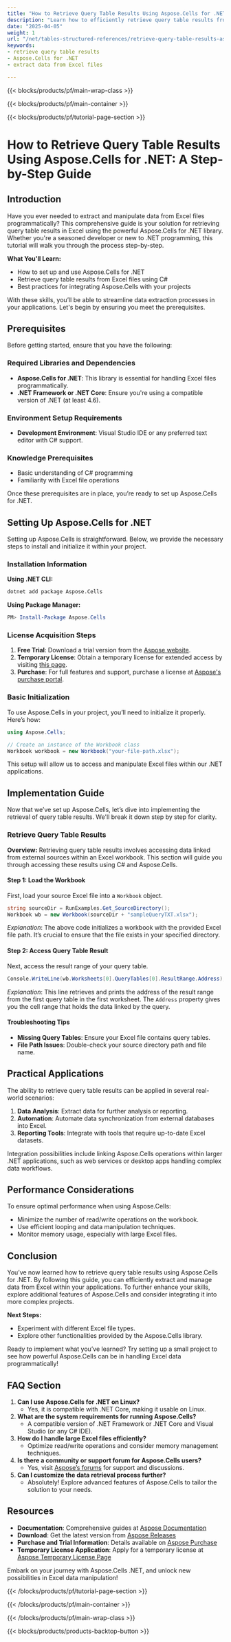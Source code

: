 ```yaml
---
title: "How to Retrieve Query Table Results Using Aspose.Cells for .NET&#58; A Comprehensive Guide"
description: "Learn how to efficiently retrieve query table results from Excel files using Aspose.Cells for .NET with this comprehensive guide."
date: "2025-04-05"
weight: 1
url: "/net/tables-structured-references/retrieve-query-table-results-aspose-cells-net/"
keywords:
- retrieve query table results
- Aspose.Cells for .NET
- extract data from Excel files

---
```


{{< blocks/products/pf/main-wrap-class >}}

{{< blocks/products/pf/main-container >}}

{{< blocks/products/pf/tutorial-page-section >}}


# How to Retrieve Query Table Results Using Aspose.Cells for .NET: A Step-by-Step Guide

## Introduction

Have you ever needed to extract and manipulate data from Excel files programmatically? This comprehensive guide is your solution for retrieving query table results in Excel using the powerful Aspose.Cells for .NET library. Whether you're a seasoned developer or new to .NET programming, this tutorial will walk you through the process step-by-step.

**What You'll Learn:**
- How to set up and use Aspose.Cells for .NET
- Retrieve query table results from Excel files using C#
- Best practices for integrating Aspose.Cells with your projects

With these skills, you’ll be able to streamline data extraction processes in your applications. Let's begin by ensuring you meet the prerequisites.

## Prerequisites

Before getting started, ensure that you have the following:

### Required Libraries and Dependencies
- **Aspose.Cells for .NET**: This library is essential for handling Excel files programmatically.
- **.NET Framework or .NET Core**: Ensure you're using a compatible version of .NET (at least 4.6).

### Environment Setup Requirements
- **Development Environment**: Visual Studio IDE or any preferred text editor with C# support.

### Knowledge Prerequisites
- Basic understanding of C# programming
- Familiarity with Excel file operations

Once these prerequisites are in place, you’re ready to set up Aspose.Cells for .NET.

## Setting Up Aspose.Cells for .NET

Setting up Aspose.Cells is straightforward. Below, we provide the necessary steps to install and initialize it within your project.

### Installation Information

**Using .NET CLI:**

```bash
dotnet add package Aspose.Cells
```

**Using Package Manager:**

```powershell
PM> Install-Package Aspose.Cells
```

### License Acquisition Steps

1. **Free Trial**: Download a trial version from the [Aspose website](https://releases.aspose.com/cells/net/).
2. **Temporary License**: Obtain a temporary license for extended access by visiting [this page](https://purchase.aspose.com/temporary-license/).
3. **Purchase**: For full features and support, purchase a license at [Aspose's purchase portal](https://purchase.aspose.com/buy).

### Basic Initialization

To use Aspose.Cells in your project, you’ll need to initialize it properly. Here’s how:

```csharp
using Aspose.Cells;

// Create an instance of the Workbook class
Workbook workbook = new Workbook("your-file-path.xlsx");
```

This setup will allow us to access and manipulate Excel files within our .NET applications.

## Implementation Guide

Now that we’ve set up Aspose.Cells, let’s dive into implementing the retrieval of query table results. We'll break it down step by step for clarity.

### Retrieve Query Table Results

**Overview:**
Retrieving query table results involves accessing data linked from external sources within an Excel workbook. This section will guide you through accessing these results using C# and Aspose.Cells.

#### Step 1: Load the Workbook

First, load your source Excel file into a `Workbook` object.

```csharp
string sourceDir = RunExamples.Get_SourceDirectory();
Workbook wb = new Workbook(sourceDir + "sampleQueryTXT.xlsx");
```

*Explanation*: The above code initializes a workbook with the provided Excel file path. It’s crucial to ensure that the file exists in your specified directory.

#### Step 2: Access Query Table Result

Next, access the result range of your query table.

```csharp
Console.WriteLine(wb.Worksheets[0].QueryTables[0].ResultRange.Address);
```

*Explanation*: This line retrieves and prints the address of the result range from the first query table in the first worksheet. The `Address` property gives you the cell range that holds the data linked by the query.

#### Troubleshooting Tips
- **Missing Query Tables**: Ensure your Excel file contains query tables.
- **File Path Issues**: Double-check your source directory path and file name.

## Practical Applications

The ability to retrieve query table results can be applied in several real-world scenarios:

1. **Data Analysis**: Extract data for further analysis or reporting.
2. **Automation**: Automate data synchronization from external databases into Excel.
3. **Reporting Tools**: Integrate with tools that require up-to-date Excel datasets.

Integration possibilities include linking Aspose.Cells operations within larger .NET applications, such as web services or desktop apps handling complex data workflows.

## Performance Considerations

To ensure optimal performance when using Aspose.Cells:
- Minimize the number of read/write operations on the workbook.
- Use efficient looping and data manipulation techniques.
- Monitor memory usage, especially with large Excel files.

## Conclusion

You’ve now learned how to retrieve query table results using Aspose.Cells for .NET. By following this guide, you can efficiently extract and manage data from Excel within your applications. To further enhance your skills, explore additional features of Aspose.Cells and consider integrating it into more complex projects.

**Next Steps:**
- Experiment with different Excel file types.
- Explore other functionalities provided by the Aspose.Cells library.

Ready to implement what you’ve learned? Try setting up a small project to see how powerful Aspose.Cells can be in handling Excel data programmatically!

## FAQ Section

1. **Can I use Aspose.Cells for .NET on Linux?**
   - Yes, it is compatible with .NET Core, making it usable on Linux.
2. **What are the system requirements for running Aspose.Cells?**
   - A compatible version of .NET Framework or .NET Core and Visual Studio (or any C# IDE).
3. **How do I handle large Excel files efficiently?**
   - Optimize read/write operations and consider memory management techniques.
4. **Is there a community or support forum for Aspose.Cells users?**
   - Yes, visit [Aspose’s forums](https://forum.aspose.com/c/cells/9) for support and discussions.
5. **Can I customize the data retrieval process further?**
   - Absolutely! Explore advanced features of Aspose.Cells to tailor the solution to your needs.

## Resources
- **Documentation**: Comprehensive guides at [Aspose Documentation](https://reference.aspose.com/cells/net/)
- **Download**: Get the latest version from [Aspose Releases](https://releases.aspose.com/cells/net/)
- **Purchase and Trial Information**: Details available on [Aspose Purchase](https://purchase.aspose.com/buy)
- **Temporary License Application**: Apply for a temporary license at [Aspose Temporary License Page](https://purchase.aspose.com/temporary-license/)

Embark on your journey with Aspose.Cells .NET, and unlock new possibilities in Excel data manipulation!

{{< /blocks/products/pf/tutorial-page-section >}}

{{< /blocks/products/pf/main-container >}}

{{< /blocks/products/pf/main-wrap-class >}}

{{< blocks/products/products-backtop-button >}}
